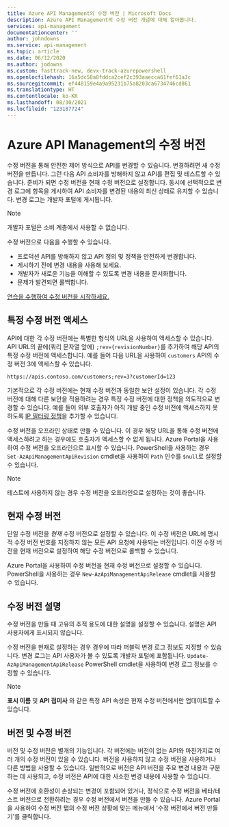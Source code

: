 ```yaml
---
title: Azure API Management의 수정 버전 | Microsoft Docs
description: Azure API Management의 수정 버전 개념에 대해 알아봅니다.
services: api-management
documentationcenter: ''
author: johndowns
ms.service: api-management
ms.topic: article
ms.date: 06/12/2020
ms.author: jodowns
ms.custom: fasttrack-new, devx-track-azurepowershell
ms.openlocfilehash: 16a5dc58a8fddca2cef2c393aaecca61fef61a3c
ms.sourcegitcommit: ef448159e4a9a95231b75a8203ca6734746cd861
ms.translationtype: HT
ms.contentlocale: ko-KR
ms.lasthandoff: 08/30/2021
ms.locfileid: "123187724"
---
```

# <a name="revisions-in-azure-api-management"></a>Azure API Management의 수정 버전

수정 버전을 통해 안전한 제어 방식으로 API를 변경할 수 있습니다. 변경하려면 새 수정 버전을 만듭니다. 그런 다음 API 소비자를 방해하지 않고 API를 편집 및 테스트할 수 있습니다. 준비가 되면 수정 버전을 현재 수정 버전으로 설정합니다. 동시에 선택적으로 변경 로그에 항목을 게시하여 API 소비자를 변경된 내용의 최신 상태로 유지할 수 있습니다. 변경 로그는 개발자 포털에 게시됩니다.

> [!NOTE]
> 개발자 포털은 소비 계층에서 사용할 수 없습니다.

수정 버전으로 다음을 수행할 수 있습니다.

- 프로덕션 API를 방해하지 않고 API 정의 및 정책을 안전하게 변경합니다.
- 게시하기 전에 변경 내용을 사용해 보세요.
- 개발자가 새로운 기능을 이해할 수 있도록 변경 내용을 문서화합니다.
- 문제가 발견되면 롤백합니다.

[연습을 수행하여 수정 버전을 시작하세요.](./api-management-get-started-revise-api.md)

## <a name="accessing-specific-revisions"></a>특정 수정 버전 액세스

API에 대한 각 수정 버전에는 특별한 형식의 URL을 사용하여 액세스할 수 있습니다. API URL의 끝에(쿼리 문자열 앞에) `;rev={revisionNumber}`를 추가하여 해당 API의 특정 수정 버전에 액세스합니다. 예를 들어 다음 URL을 사용하여 `customers` API의 수정 버전 3에 액세스할 수 있습니다.

`https://apis.contoso.com/customers;rev=3?customerId=123`

기본적으로 각 수정 버전에는 현재 수정 버전과 동일한 보안 설정이 있습니다. 각 수정 버전에 대해 다른 보안을 적용하려는 경우 특정 수정 버전에 대한 정책을 의도적으로 변경할 수 있습니다. 예를 들어 외부 호출자가 아직 개발 중인 수정 버전에 액세스하지 못하도록 [IP 필터링 정책](./api-management-access-restriction-policies.md#RestrictCallerIPs)을 추가할 수 있습니다.

수정 버전을 오프라인 상태로 만들 수 있습니다. 이 경우 해당 URL을 통해 수정 버전에 액세스하려고 하는 경우에도 호출자가 액세스할 수 없게 됩니다. Azure Portal을 사용하여 수정 버전을 오프라인으로 표시할 수 있습니다. PowerShell을 사용하는 경우 `Set-AzApiManagementApiRevision` cmdlet을 사용하여 `Path` 인수를 `$null`로 설정할 수 있습니다.

> [!NOTE]
> 테스트에 사용하지 않는 경우 수정 버전을 오프라인으로 설정하는 것이 좋습니다.

## <a name="current-revision"></a>현재 수정 버전

단일 수정 버전을 *현재* 수정 버전으로 설정할 수 있습니다. 이 수정 버전은 URL에 명시적 수정 버전 번호를 지정하지 않는 모든 API 요청에 사용되는 버전입니다. 이전 수정 버전을 현재 버전으로 설정하여 해당 수정 버전으로 롤백할 수 있습니다.

Azure Portal을 사용하여 수정 버전을 현재 수정 버전으로 설정할 수 있습니다. PowerShell을 사용하는 경우 `New-AzApiManagementApiRelease` cmdlet을 사용할 수 있습니다.

## <a name="revision-descriptions"></a>수정 버전 설명

수정 버전을 만들 때 고유의 추적 용도에 대한 설명을 설정할 수 있습니다. 설명은 API 사용자에게 표시되지 않습니다.

수정 버전을 현재로 설정하는 경우 경우에 따라 퍼블릭 변경 로그 정보도 지정할 수 있습니다. 변경 로그는 API 사용자가 볼 수 있도록 개발자 포털에 포함됩니다. `Update-AzApiManagementApiRelease` PowerShell cmdlet을 사용하여 변경 로그 정보를 수정할 수 있습니다.

> [!NOTE]
> **표시 이름** 및 **API 접미사** 와 같은 특정 API 속성은 현재 수정 버전에서만 업데이트할 수 있습니다.

## <a name="versions-and-revisions"></a>버전 및 수정 버전

버전 및 수정 버전은 별개의 기능입니다. 각 버전에는 버전이 없는 API와 마찬가지로 여러 개의 수정 버전이 있을 수 있습니다. 버전을 사용하지 않고 수정 버전을 사용하거나 다른 방법을 사용할 수 있습니다. 일반적으로 버전은 API 버전을 주요 변경 내용과 구분하는 데 사용되고, 수정 버전은 API에 대한 사소한 변경 내용에 사용할 수 있습니다.

수정 버전에 호환성이 손상되는 변경이 포함되어 있거나, 정식으로 수정 버전을 베타/테스트 버전으로 전환하려는 경우 수정 버전에서 버전을 만들 수 있습니다. Azure Portal을 사용하여 수정 버전 탭의 수정 버전 상황에 맞는 메뉴에서 '수정 버전에서 버전 만들기'를 클릭합니다.
